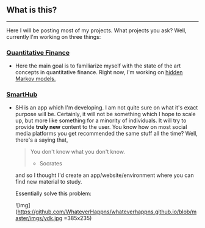 ## What is this?
---

Here I will be posting most of my projects. What projects you ask? Well, currently I'm working on three things:
### [Quantitative Finance](https://github.com/whateverhappns/quantproject.git)
  - Here the main goal is to familiarize myself with the state of the art concepts in quantitative finance. Right now, I'm working on [hidden Markov models.](https://en.wikipedia.org/wiki/Hidden_Markov_model)

### [SmartHub](https://github.com/whateverhappns/smarthub.git) 
- SH is an app which I'm developing. I am not quite sure on what it's exact purpose will be. Certainly, it will not be something which I hope to scale up, but more like something for a minority of individuals. It will try to provide **truly new** content to the user. You know how on most social media platforms you get recommended the same stuff all the time? Well, there's a saying that, 
    > You don't know what you don't know.
    > - Socrates

  and so I thought I'd create an app/website/environment where you can find new material to study. 
  
  Essentially solve this problem:
  
  ![img](https://github.com/WhateverHappns/whateverhappns.github.io/blob/master/imgs/ydk.jpg =385x235)
